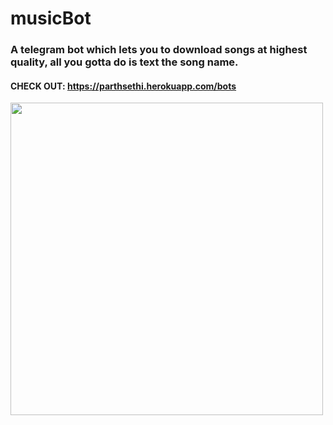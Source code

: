 # musicBot
### A telegram bot which lets you to download songs at highest quality, all you gotta do is text the song name.

#### CHECK OUT: https://parthsethi.herokuapp.com/bots

<img align="left" src="https://i.imgur.com/REt2mTg.png" width="500px"/>
